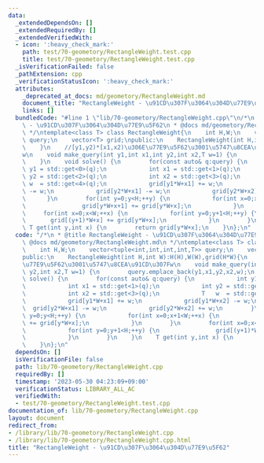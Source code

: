 ```yaml
---
data:
  _extendedDependsOn: []
  _extendedRequiredBy: []
  _extendedVerifiedWith:
  - icon: ':heavy_check_mark:'
    path: test/70-geometory/RectangleWeight.test.cpp
    title: test/70-geometory/RectangleWeight.test.cpp
  _isVerificationFailed: false
  _pathExtension: cpp
  _verificationStatusIcon: ':heavy_check_mark:'
  attributes:
    _deprecated_at_docs: md/geometory/RectangleWeight.md
    document_title: "RectangleWeight - \u91CD\u307F\u3064\u304D\u77E9\u5F62"
    links: []
  bundledCode: "#line 1 \"lib/70-geometory/RectangleWeight.cpp\"\n/*\n * @title RectangleWeight\
    \ - \u91CD\u307F\u3064\u304D\u77E9\u5F62\n * @docs md/geometory/RectangleWeight.md\n\
    \ */\ntemplate<class T> class RectangleWeight{\n    int H,W;\n    vector<tuple<int,int,int,int,T>>\
    \ query;\n    vector<T> grid;\npublic:\n    RectangleWeight(int H,int W):H(H),W(W),grid(H*W){\n\
    \    }\n    //[y1,y2)*[x1,x2)\u306E\u77E9\u5F62\u3001\u5747\u8CEA\u91CD\u307F\
    w\n    void make_query(int y1,int x1,int y2,int x2,T w=1) {\n        query.emplace_back(y1,x1,y2,x2,w);\n\
    \    }\n    void solve() {\n        for(const auto& q:query) {\n            int\
    \ y1 = std::get<0>(q);\n            int x1 = std::get<1>(q);\n            int\
    \ y2 = std::get<2>(q);\n            int x2 = std::get<3>(q);\n            T  \
    \ w  = std::get<4>(q);\n            grid[y1*W+x1] += w;\n            grid[y1*W+x2]\
    \ -= w;\n            grid[y2*W+x1] -= w;\n            grid[y2*W+x2] += w;\n  \
    \      }\n        for(int y=0;y<H;++y) {\n            for(int x=0;x+1<W;++x) {\n\
    \                grid[y*W+x+1] += grid[y*W+x];\n            }\n        }\n   \
    \     for(int x=0;x<W;++x) {\n            for(int y=0;y+1<H;++y) {\n         \
    \       grid[(y+1)*W+x] += grid[y*W+x];\n            }\n        }\n    }\n   \
    \ T get(int y,int x) {\n        return grid[y*W+x];\n    }\n};\n"
  code: "/*\n * @title RectangleWeight - \u91CD\u307F\u3064\u304D\u77E9\u5F62\n *\
    \ @docs md/geometory/RectangleWeight.md\n */\ntemplate<class T> class RectangleWeight{\n\
    \    int H,W;\n    vector<tuple<int,int,int,int,T>> query;\n    vector<T> grid;\n\
    public:\n    RectangleWeight(int H,int W):H(H),W(W),grid(H*W){\n    }\n    //[y1,y2)*[x1,x2)\u306E\
    \u77E9\u5F62\u3001\u5747\u8CEA\u91CD\u307Fw\n    void make_query(int y1,int x1,int\
    \ y2,int x2,T w=1) {\n        query.emplace_back(y1,x1,y2,x2,w);\n    }\n    void\
    \ solve() {\n        for(const auto& q:query) {\n            int y1 = std::get<0>(q);\n\
    \            int x1 = std::get<1>(q);\n            int y2 = std::get<2>(q);\n\
    \            int x2 = std::get<3>(q);\n            T   w  = std::get<4>(q);\n\
    \            grid[y1*W+x1] += w;\n            grid[y1*W+x2] -= w;\n          \
    \  grid[y2*W+x1] -= w;\n            grid[y2*W+x2] += w;\n        }\n        for(int\
    \ y=0;y<H;++y) {\n            for(int x=0;x+1<W;++x) {\n                grid[y*W+x+1]\
    \ += grid[y*W+x];\n            }\n        }\n        for(int x=0;x<W;++x) {\n\
    \            for(int y=0;y+1<H;++y) {\n                grid[(y+1)*W+x] += grid[y*W+x];\n\
    \            }\n        }\n    }\n    T get(int y,int x) {\n        return grid[y*W+x];\n\
    \    }\n};\n"
  dependsOn: []
  isVerificationFile: false
  path: lib/70-geometory/RectangleWeight.cpp
  requiredBy: []
  timestamp: '2023-05-30 04:23:09+09:00'
  verificationStatus: LIBRARY_ALL_AC
  verifiedWith:
  - test/70-geometory/RectangleWeight.test.cpp
documentation_of: lib/70-geometory/RectangleWeight.cpp
layout: document
redirect_from:
- /library/lib/70-geometory/RectangleWeight.cpp
- /library/lib/70-geometory/RectangleWeight.cpp.html
title: "RectangleWeight - \u91CD\u307F\u3064\u304D\u77E9\u5F62"
---
```

